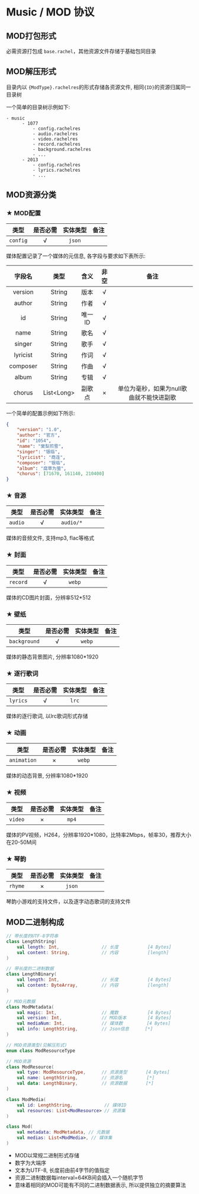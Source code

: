 # Music / MOD 协议

## MOD打包形式

必需资源打包成 `base.rachel`，其他资源文件存储于基础包同目录

## MOD解压形式

目录内以 ```{ModType}.rachelres```的形式存储各资源文件, 相同```{ID}```的资源归属同一目录树

一个简单的目录树示例如下:

```
- music
      - 1077
          - config.rachelres
          - audio.rachelres
          - video.rachelres
          - record.rachelres
          - background.rachelres
          - ...
      - 2013
          - config.rachelres
          - lyrics.rachelres
          - ...
```

## MOD资源分类

### ★ MOD配置

|    类型    | 是否必需 |  实体类型  | 备注 |
|:--------:|:----:|:------:|:--:|
| `config` |  √   | `json` |    |

媒体配置记录了一个媒体的元信息, 各字段与要求如下表所示:

|   字段名    |        类型        |  含义  | 非空 |           备注           |
|:--------:|:----------------:|:----:|:--:|:----------------------:|
| version  |      String      |  版本  | √  |                        |
|  author  |      String      |  作者  | √  |                        |
|    id    |      String      | 唯一ID | √  |                        |
|   name   |      String      |  歌名  | √  |                        |
|  singer  |      String      |  歌手  | √  |                        |
| lyricist |      String      |  作词  | √  |                        |
| composer |      String      |  作曲  | √  |                        |
|  album   |      String      |  专辑  | √  |                        |
|  chorus  | List&lt;Long&gt; | 副歌点  | ×  | 单位为毫秒，如果为null歌曲就不能快进副歌 |

一个简单的配置示例如下所示:

```json
{
    "version": "1.0",
    "author": "官方",
    "id": "1054",
    "name": "棠梨煎雪",
    "singer": "银临",
    "lyricist": "商连",
    "composer": "银临",
    "album": "腐草为萤",
    "chorus": [71670, 161140, 210400]
}
```

### ★ 音源

|   类型    | 是否必需 |   实体类型    | 备注 |
|:-------:|:----:|:---------:|:--:|
| `audio` |  √   | `audio/*` |    |

媒体的音频文件, 支持mp3, flac等格式

### ★ 封面

|    类型    | 是否必需 |  实体类型  | 备注 |
|:--------:|:----:|:------:|:--:|
| `record` |  √   | `webp` |    |

媒体的CD图片封面，分辨率512*512

### ★ 壁纸

|      类型      | 是否必需 |  实体类型  | 备注 |
|:------------:|:----:|:------:|:--:|
| `background` |  √   | `webp` |    |

媒体的静态背景图片, 分辨率1080*1920

### ★ 逐行歌词

|    类型    | 是否必需 | 实体类型  | 备注 |
|:--------:|:----:|:-----:|:--:|
| `lyrics` |  √   | `lrc` |    |

媒体的逐行歌词, 以lrc歌词形式存储

### ★ 动画

|     类型      | 是否必需 |  实体类型  | 备注 |
|:-----------:|:----:|:------:|:--:|
| `animation` |  ×   | `webp` |    |

媒体的动态背景, 分辨率1080*1920

### ★ 视频

|   类型    | 是否必需 | 实体类型  | 备注 |
|:-------:|:----:|:-----:|:--:|
| `video` |  ×   | `mp4` |    |

媒体的PV视频，H264，分辨率1920*1080，比特率2Mbps，帧率30，推荐大小在20-50M间

### ★ 琴韵

|   类型    | 是否必需 |  实体类型  | 备注 |
|:-------:|:----:|:------:|:--:|
| `rhyme` |  ×   | `json` |    |

琴韵小游戏的支持文件，以及逐字动态歌词的支持文件

## MOD二进制构成

```kotlin
// 带长度的UTF-8字符串
class LengthString(
    val length: Int,                // 长度           [4 Bytes]
    val content: String,            // 内容           [length]
)

// 带长度的二进制数据
class LengthBinary(
    val length: Int,                // 长度           [4 Bytes]
    val content: ByteArray,         // 内容           [length]
)

// MOD元数据
class ModMetadata(
    val magic: Int,                 // 魔数           [4 Bytes]
    val version: Int,               // MOD版本        [4 Bytes]
    val mediaNum: Int,              // 媒体数         [4 Bytes]
    val info: LengthString,         // Json信息      [*]
)

// MOD资源类型(见解压形式)
enum class ModResourceType

// MOD资源
class ModResource(
    val type: ModResourceType,      // 资源类型       [4 Bytes]
    val name: LengthString,         // 资源名         [*]
    val data: LengthBinary,         // 资源数据       [*]
)

class ModMedia(
    val id: LengthString,            // 媒体ID
    val resources: List<ModResource> // 资源集
)

class Mod(
    val metadata: ModMetadata, // 元数据
    val medias: List<ModMedia>, // 媒体集
)
```

 - MOD以常规二进制形式存储
 - 数字为大端序
 - 文本为UTF-8, 长度前由前4字节的值指定
 - 资源二进制数据每interval=64KB间会插入一个随机字节
 - 意味着相同的MOD可能有不同的二进制数据表示, 所以提供独立的摘要算法
